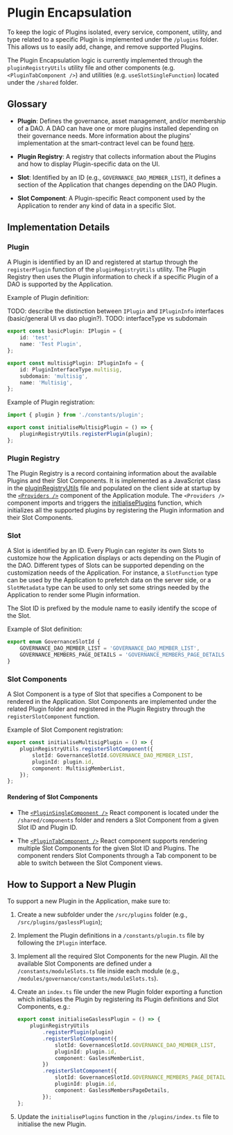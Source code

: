 # Plugin Encapsulation

To keep the logic of Plugins isolated, every service, component, utility, and type related to a specific Plugin is
implemented under the `/plugins` folder. This allows us to easily add, change, and remove supported Plugins.

The Plugin Encapsulation logic is currently implemented through the `pluginRegistryUtils` utility file and other
components (e.g. `<PluginTabComponent />`) and utilities (e.g. `useSlotSingleFunction`) located under the `/shared`
folder.

## Glossary

- **Plugin**: Defines the governance, asset management, and/or membership of a DAO. A DAO can have one or more plugins
  installed depending on their governance needs. More information about the plugins' implementation at the
  smart-contract level can be found [here](https://devs.aragon.org/osx/how-it-works/core/plugins/).

- **Plugin Registry**: A registry that collects information about the Plugins and how to display Plugin-specific data on
  the UI.

- **Slot**: Identified by an ID (e.g., `GOVERNANCE_DAO_MEMBER_LIST`), it defines a section of the Application that
  changes depending on the DAO Plugin.

- **Slot Component**: A Plugin-specific React component used by the Application to render any kind of data in a specific
  Slot.

## Implementation Details

### Plugin

A Plugin is identified by an ID and registered at startup through the `registerPlugin` function of the
`pluginRegistryUtils` utility. The Plugin Registry then uses the Plugin information to check if a specific Plugin of a
DAO is supported by the Application.

Example of Plugin definition:

TODO: describe the distinction between `IPlugin` and `IPluginInfo` interfaces (basic/general UI vs dao plugin?).
TODO: interfaceType vs subdomain

```typescript
export const basicPlugin: IPlugin = {
    id: 'test',
    name: 'Test Plugin',
};

export const multisigPlugin: IPluginInfo = {
    id: PluginInterfaceType.multisig,
    subdomain: 'multisig',
    name: 'Multisig',
};
```

Example of Plugin registration:

```typescript
import { plugin } from './constants/plugin';

export const initialiseMultisigPlugin = () => {
    pluginRegistryUtils.registerPlugin(plugin);
};
```

### Plugin Registry

The Plugin Registry is a record containing information about the available Plugins and their Slot Components. It is
implemented as a JavaScript class in the
[pluginRegistryUtils](https://github.com/aragon/app-next/blob/develop/src/shared/utils/pluginRegistryUtils/pluginRegistryUtils.ts)
file and populated on the client side at startup by the
[`<Providers />`](https://github.com/aragon/app-next/blob/develop/src/modules/application/components/providers/providers.tsx)
component of the Application module. The `<Providers />` component imports and triggers the
[initialisePlugins](https://github.com/aragon/app-next/blob/develop/src/plugins/index.ts) function, which initializes
all the supported plugins by registering the Plugin information and their Slot Components.

### Slot

A Slot is identified by an ID. Every Plugin can register its own Slots to customize how the Application displays or acts
depending on the Plugin of the DAO. Different types of Slots can be supported depending on the customization needs of
the Application. For instance, a `SlotFunction` type can be used by the Application to prefetch data on the server side,
or a `SlotMetadata` type can be used to only set some strings needed by the Application to render some Plugin
information.

The Slot ID is prefixed by the module name to easily identify the scope of the Slot.

Example of Slot definition:

```typescript
export enum GovernanceSlotId {
    GOVERNANCE_DAO_MEMBER_LIST = 'GOVERNANCE_DAO_MEMBER_LIST',
    GOVERNANCE_MEMBERS_PAGE_DETAILS = 'GOVERNANCE_MEMBERS_PAGE_DETAILS',
}
```

### Slot Components

A Slot Component is a type of Slot that specifies a Component to be rendered in the Application. Slot Components are
implemented under the related Plugin folder and registered in the Plugin Registry through the `registerSlotComponent`
function.

Example of Slot Component registration:

```typescript
export const initialiseMultisigPlugin = () => {
    pluginRegistryUtils.registerSlotComponent({
        slotId: GovernanceSlotId.GOVERNANCE_DAO_MEMBER_LIST,
        pluginId: plugin.id,
        component: MultisigMemberList,
    });
};
```

#### Rendering of Slot Components

- The
  [`<PluginSingleComponent />`](https://github.com/aragon/app-next/tree/develop/src/shared/components/pluginSingleComponent)
  React component is located under the `/shared/components` folder and renders a Slot Component from a given Slot ID and
  Plugin ID.

- The
  [`<PluginTabComponent />`](https://github.com/aragon/app-next/tree/develop/src/shared/components/pluginTabComponent)
  React component supports rendering multiple Slot Components for the given Slot ID and Plugins. The component renders
  Slot Components through a Tab component to be able to switch between the Slot Component views.

## How to Support a New Plugin

To support a new Plugin in the Application, make sure to:

1.  Create a new subfolder under the `/src/plugins` folder (e.g., `/src/plugins/gaslessPlugin`);

2.  Implement the Plugin definitions in a `/constants/plugin.ts` file by following the `IPlugin` interface.

3.  Implement all the required Slot Components for the new Plugin. All the available Slot Components are defined under a
    `/constants/moduleSlots.ts` file inside each module (e.g., `/modules/governance/constants/moduleSlots.ts`).

4.  Create an `index.ts` file under the new Plugin folder exporting a function which initialises the Plugin by
    registering its Plugin definitions and Slot Components, e.g.:

    ```typescript
    export const initialiseGaslessPlugin = () => {
        pluginRegistryUtils
            .registerPlugin(plugin)
            .registerSlotComponent({
                slotId: GovernanceSlotId.GOVERNANCE_DAO_MEMBER_LIST,
                pluginId: plugin.id,
                component: GaslessMemberList,
            })
            .registerSlotComponent({
                slotId: GovernanceSlotId.GOVERNANCE_MEMBERS_PAGE_DETAILS,
                pluginId: plugin.id,
                component: GaslessMembersPageDetails,
            });
    };
    ```

5.  Update the `initialisePlugins` function in the `/plugins/index.ts` file to initialise the new Plugin.
